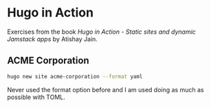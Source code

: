 # Hugo in Action

Exercises from the book *Hugo in Action - Static sites and dynamic Jamstack apps* by Atishay Jain.

## ACME Corporation

```bash
hugo new site acme-corporation --format yaml
```

Never used the format option before and I am used doing as much as possible with TOML.